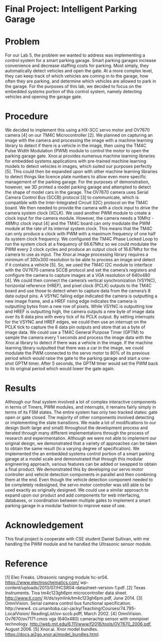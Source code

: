 # Final Project: Intelligent Parking Garage
# Problem
For our Lab 5, the problem we wanted to address was implementing a control system for a smart parking
garage. Smart parking garages increase convenience and decrease staffing costs for parking. Most simply, they automatically detect vehicles and open the gate. At a more complex level, they can keep track
of which vehicles are coming in to the garage, how often they are parking, and determine which vehicles
are allowed to park in the garage. For the purposes of this lab, we decided to focus on the embedded
systems portion of this control system, namely detecting vehicles and opening the garage gate.

# Procedure
We decided to implement this using a HX-3CC servo motor and OV7670 camera [4] on our TM4C Microcontroller [2]. We planned on capturing an image with the camera and processing the image with a
machine learning library to detect if there is a vehicle in the image, then using the TM4C Pulse Width
Modulation (PWM) module to control the motor to open the parking garage gate. Xnor.ai provides numerous machine learning libraries for embedded systems applications with pre-trained machine learning
models to detect vehicles in images, which suited our purposes perfectly [5]. This could then be expanded upon with other machine learning libraries to detect things like licence plate numbers to allow
even more specific management of the parking garage. For the purposes of demonstration, however, we
3D printed a model parking garage and attempted to detect the shape of model cars in the garage.
The OV7670 camera uses Serial Camera Control Bus (SCCB) protocol [3] to communicate, which
is compatible with the Inter-Integrated Circuit (I2C) protocol on the TM4C board. We then needed to
provide the camera with a clock input to drive the camera system clock (XCLK). We used another PWM
module to create a clock input for the camera module. However, the camera needs a 10Mhz - 48Mhz
clock input [4] and the TM4C board can only modulate the PWM module at the rate of its internal system
clock. This means that the TM4C can only produce a clock with PWM with a maximum frequency of
one half its system clock frequency. We configured the TM4C Phase Locked Loop to run the system
clock at a frequency of 66.67Mhz so we could modulate the PWM every 2 clock cycles and produce an
output clock of 16.67Mhz for the camera to use as input.
The Xnor.ai image processing library requires a minimum of 300x300 resolution to be able to process
an image and detect if it contains a vehicle [5]. So, we used the TM4C I2C module to interface with
the OV7670 camera SCCB protocol and set the camera’s registers and configure the camera to capture
images at a VGA resolution of 640x480 [4]. We could then connect the camera’s vertical synchronization
(VSYNC), horizontal reference (HREF), and pixel clock (PCLK) outputs to the TM4C board and use
those to detect when to capture data from the camera’s 8 data output pins. A VSYNC falling edge
indicated the camera is outputting a new image frame, and a HREF rising edge indicates the camera
is outputting bytes from a new row of pixels. While VSYNC is outputting low and HREF is outputting
high, the camera outputs a new byte of image data over its 8 data pins with every tick of its PCLK output.
By setting interrupts for the VSYNC and HREF edges, we could then use an interrupt on the PCLK tick
to capture the 8 data pin outputs and store that as a byte of image data.
We could use a TM4C General Purpose Timer (GPTM) to sample the camera every 1 seconds and
process the image data with the Xnor.ai library to detect if there was a vehicle in the image. If the machine
learning library outputted that there was a car in the image, we could modulate the PWM connected to
the servo motor to 80% of its previous period which would raise the gate to the parking garage and start a
one-shot GPTM timer. After 5 seconds, the GPTM timer would set the PWM back to its original period
which would lower the gate again.

# Results
Although our final system involved a lot of complex interactive components in terms of Timers, PWM
modules, and interrupts, it remains fairly simply in terms of its FSM states. The entire system has only
two tracked states: gate open or gate closed. The majority of other components involved detecting or
implementing the state transitions.
    We made a lot of modifications to our design (both large and small) throughout the development process
and iterated through many different implementations through the process of research and experimentation. Although we were not able to implement our original design, we demonstrated that a variety of
approaches can be taken to obtain the same result (to a varying degree of specification). We implemented
the an embedded systems control portion of a smart parking garage at a model scale and demonstrated
that through this modular engineering approach, various features can be added or swapped to obtain
a final product. We demonstrated this by developing our servo motor controller and vehicle detection
components in parallel and then combining them at the end. Even though the vehicle detection component needed to be completely redesigned, the servo motor controller was still able to be used exactly as
originally designed.
We could use a similar approach to expand upon our product and add components for web interfacing,
databases, or coordination between multiple gates to implement a smart parking garage in a modular
fashion to improve ease of use.

# Acknowledgement
This final project is cooperate with CSE student Daniel Sullivan,
with me handling the PWM module and he handled the Ultrasonic sensor module.

# Reference
[1] Elec Freaks. Ultrasonic ranging module hc-sr04. https://www.electroschematics.com/
wp-content/uploads/2013/07/HCSR04-datasheet-version-1.pdf.
[2] Texas Instruments. Tiva tm4c123gh6pm microcontroller data sheet. http://www.ti.com/
lit/ds/symlink/tm4c123gh6pm.pdf, June 2014.
[3] OmniVision. Serial camera control bus functional specification. http://www4.
cs.umanitoba.ca/~jacky/Teaching/Courses/74.795-LocalVision/
ReadingList/ov-sccb.pdff, March 2002.
[4] OmniVision. Ov7670/ov7171 cmos vga (640x480) camerachip sensor with omnipixel technology.
http://web.mit.edu/6.111/www/f2016/tools/OV7670_2006.pdf, August 2006.
[5] Xnor.ai. Xnor model bundles. https://docs.ai2go.xnor.ai/model_bundles.html.